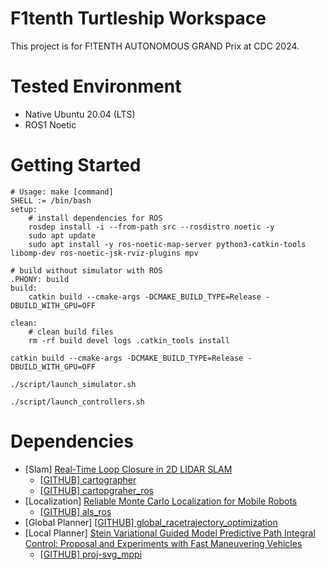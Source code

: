 # F1tenth Turtleship Workspace

This project is for F!TENTH AUTONOMOUS GRAND Prix at CDC 2024.

# Tested Environment

- Native Ubuntu 20.04 (LTS)
- ROS1 Noetic

# Getting Started

```
# Usage: make [command]
SHELL := /bin/bash
setup:
	# install dependencies for ROS 	
	rosdep install -i --from-path src --rosdistro noetic -y
	sudo apt update
	sudo apt install -y ros-noetic-map-server python3-catkin-tools libomp-dev ros-noetic-jsk-rviz-plugins mpv

# build without simulator with ROS
.PHONY: build
build:
	catkin build --cmake-args -DCMAKE_BUILD_TYPE=Release -DBUILD_WITH_GPU=OFF

clean:
	# clean build files
	rm -rf build devel logs .catkin_tools install

```

```
catkin build --cmake-args -DCMAKE_BUILD_TYPE=Release -DBUILD_WITH_GPU=OFF

./script/launch_simulator.sh

./script/launch_controllers.sh 
```

# Dependencies

- [Slam] [Real-Time Loop Closure in 2D LIDAR SLAM](https://github.com/cartographer-project/cartographer)
	- [[GITHUB] cartographer](https://github.com/cartographer-project/cartographer)
	- [[GITHUB] cartopgraher_ros](https://github.com/cartographer-project/cartographer_ros)
- [Localization] [Reliable Monte Carlo Localization for Mobile Robots](https://arxiv.org/abs/2205.04769)
	- [[GITHUB] als_ros](https://github.com/NaokiAkai/als_ros?tab=readme-ov-file)
- [Global Planner] [[GITHUB] global_racetrajectory_optimization](https://github.com/TUMFTM/trajectory_planning_helpers)
- [Local Planner] [Stein Variational Guided Model Predictive Path Integral Control: Proposal and Experiments with Fast Maneuvering Vehicles](https://arxiv.org/abs/2309.11040)
	- [[GITHUB] proj-svg_mppi](https://github.com/kohonda/proj-svg_mppi)

